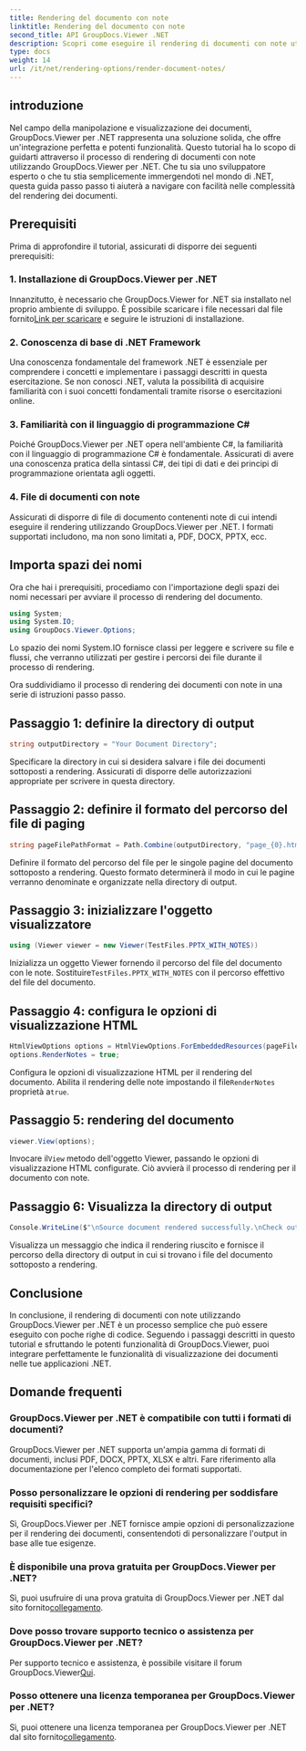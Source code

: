 ```yaml
---
title: Rendering del documento con note
linktitle: Rendering del documento con note
second_title: API GroupDocs.Viewer .NET
description: Scopri come eseguire il rendering di documenti con note utilizzando GroupDocs.Viewer per .NET. Tutorial passo passo per una perfetta integrazione nelle tue applicazioni .NET.
type: docs
weight: 14
url: /it/net/rendering-options/render-document-notes/
---
```

## introduzione
Nel campo della manipolazione e visualizzazione dei documenti, GroupDocs.Viewer per .NET rappresenta una soluzione solida, che offre un'integrazione perfetta e potenti funzionalità. Questo tutorial ha lo scopo di guidarti attraverso il processo di rendering di documenti con note utilizzando GroupDocs.Viewer per .NET. Che tu sia uno sviluppatore esperto o che tu stia semplicemente immergendoti nel mondo di .NET, questa guida passo passo ti aiuterà a navigare con facilità nelle complessità del rendering dei documenti.
## Prerequisiti
Prima di approfondire il tutorial, assicurati di disporre dei seguenti prerequisiti:
### 1. Installazione di GroupDocs.Viewer per .NET
 Innanzitutto, è necessario che GroupDocs.Viewer for .NET sia installato nel proprio ambiente di sviluppo. È possibile scaricare i file necessari dal file fornito[Link per scaricare](https://releases.groupdocs.com/viewer/net/) e seguire le istruzioni di installazione.
### 2. Conoscenza di base di .NET Framework
Una conoscenza fondamentale del framework .NET è essenziale per comprendere i concetti e implementare i passaggi descritti in questa esercitazione. Se non conosci .NET, valuta la possibilità di acquisire familiarità con i suoi concetti fondamentali tramite risorse o esercitazioni online.
### 3. Familiarità con il linguaggio di programmazione C#
Poiché GroupDocs.Viewer per .NET opera nell'ambiente C#, la familiarità con il linguaggio di programmazione C# è fondamentale. Assicurati di avere una conoscenza pratica della sintassi C#, dei tipi di dati e dei principi di programmazione orientata agli oggetti.
### 4. File di documenti con note
Assicurati di disporre di file di documento contenenti note di cui intendi eseguire il rendering utilizzando GroupDocs.Viewer per .NET. I formati supportati includono, ma non sono limitati a, PDF, DOCX, PPTX, ecc.

## Importa spazi dei nomi
Ora che hai i prerequisiti, procediamo con l'importazione degli spazi dei nomi necessari per avviare il processo di rendering del documento.

```csharp
using System;
using System.IO;
using GroupDocs.Viewer.Options;
```
Lo spazio dei nomi System.IO fornisce classi per leggere e scrivere su file e flussi, che verranno utilizzati per gestire i percorsi dei file durante il processo di rendering.

Ora suddividiamo il processo di rendering dei documenti con note in una serie di istruzioni passo passo.
## Passaggio 1: definire la directory di output
```csharp
string outputDirectory = "Your Document Directory";
```
Specificare la directory in cui si desidera salvare i file dei documenti sottoposti a rendering. Assicurati di disporre delle autorizzazioni appropriate per scrivere in questa directory.
## Passaggio 2: definire il formato del percorso del file di paging
```csharp
string pageFilePathFormat = Path.Combine(outputDirectory, "page_{0}.html");
```
Definire il formato del percorso del file per le singole pagine del documento sottoposto a rendering. Questo formato determinerà il modo in cui le pagine verranno denominate e organizzate nella directory di output.
## Passaggio 3: inizializzare l'oggetto visualizzatore
```csharp
using (Viewer viewer = new Viewer(TestFiles.PPTX_WITH_NOTES))
```
 Inizializza un oggetto Viewer fornendo il percorso del file del documento con le note. Sostituire`TestFiles.PPTX_WITH_NOTES` con il percorso effettivo del file del documento.
## Passaggio 4: configura le opzioni di visualizzazione HTML
```csharp
HtmlViewOptions options = HtmlViewOptions.ForEmbeddedResources(pageFilePathFormat);
options.RenderNotes = true;
```
 Configura le opzioni di visualizzazione HTML per il rendering del documento. Abilita il rendering delle note impostando il file`RenderNotes` proprietà a`true`.
## Passaggio 5: rendering del documento
```csharp
viewer.View(options);
```
 Invocare il`View` metodo dell'oggetto Viewer, passando le opzioni di visualizzazione HTML configurate. Ciò avvierà il processo di rendering per il documento con note.
## Passaggio 6: Visualizza la directory di output
```csharp
Console.WriteLine($"\nSource document rendered successfully.\nCheck output in {outputDirectory}.");
```
Visualizza un messaggio che indica il rendering riuscito e fornisce il percorso della directory di output in cui si trovano i file del documento sottoposto a rendering.

## Conclusione
In conclusione, il rendering di documenti con note utilizzando GroupDocs.Viewer per .NET è un processo semplice che può essere eseguito con poche righe di codice. Seguendo i passaggi descritti in questo tutorial e sfruttando le potenti funzionalità di GroupDocs.Viewer, puoi integrare perfettamente le funzionalità di visualizzazione dei documenti nelle tue applicazioni .NET.
## Domande frequenti
### GroupDocs.Viewer per .NET è compatibile con tutti i formati di documenti?
GroupDocs.Viewer per .NET supporta un'ampia gamma di formati di documenti, inclusi PDF, DOCX, PPTX, XLSX e altri. Fare riferimento alla documentazione per l'elenco completo dei formati supportati.
### Posso personalizzare le opzioni di rendering per soddisfare requisiti specifici?
Sì, GroupDocs.Viewer per .NET fornisce ampie opzioni di personalizzazione per il rendering dei documenti, consentendoti di personalizzare l'output in base alle tue esigenze.
### È disponibile una prova gratuita per GroupDocs.Viewer per .NET?
 Sì, puoi usufruire di una prova gratuita di GroupDocs.Viewer per .NET dal sito fornito[collegamento](https://releases.groupdocs.com/).
### Dove posso trovare supporto tecnico o assistenza per GroupDocs.Viewer per .NET?
 Per supporto tecnico e assistenza, è possibile visitare il forum GroupDocs.Viewer[Qui](https://forum.groupdocs.com/c/viewer/9).
### Posso ottenere una licenza temporanea per GroupDocs.Viewer per .NET?
 Sì, puoi ottenere una licenza temporanea per GroupDocs.Viewer per .NET dal sito fornito[collegamento](https://purchase.groupdocs.com/temporary-license/).